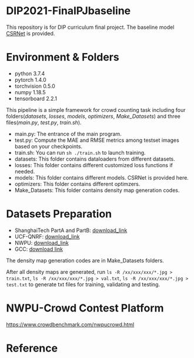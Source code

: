 # DIP2021-FinalPJbaseline
This repository is for DIP curriculum final project. The baseline model [CSRNet](https://arxiv.org/pdf/1802.10062.pdf) is provided.

# Environment & Folders
- python 3.7.4
- pytorch 1.4.0
- torchvision 0.5.0
- numpy 1.18.5
- tensorboard 2.2.1

This pipeline is a simple framework for crowd counting task including four folders(*datasets*, *losses*, *models*, *optimizers*, *Make_Datasets*) and three files(*main.py*, *test.py*, *train.sh*).

- main.py: The entrance of the main program.
- test.py: Compute the MAE and RMSE metrics among testset images based on your checkpoints.
- train.sh: You can run ```sh ./train.sh```	to launch training.
- datasets: This folder contains dataloaders from different datasets.
- losses: This folder contains different customized loss functions if needed.
- models: This folder contains different models. CSRNet is provided here.
- optimizers: This folder contains different optimzers.
- Make_Datasets: This folder contains density map generation codes.

# Datasets Preparation
- ShanghaiTech PartA and PartB: [download_link](https://pan.baidu.com/s/1nuAYslz)
- UCF-QNRF: [download_link](https://www.crcv.ucf.edu/data/ucf-qnrf/)
- NWPU: [download_link](https://mailnwpueducn-my.sharepoint.com/personal/gjy3035_mail_nwpu_edu_cn/_layouts/15/onedrive.aspx?id=%2Fpersonal%2Fgjy3035%5Fmail%5Fnwpu%5Fedu%5Fcn%2FDocuments%2F%E8%AE%BA%E6%96%87%E5%BC%80%E6%BA%90%E6%95%B0%E6%8D%AE%2FNWPU%2DCrowd&originalPath=aHR0cHM6Ly9tYWlsbndwdWVkdWNuLW15LnNoYXJlcG9pbnQuY29tLzpmOi9nL3BlcnNvbmFsL2dqeTMwMzVfbWFpbF9ud3B1X2VkdV9jbi9Fc3ViTXA0OHd3SkRpSDBZbFQ4Mk5ZWUJtWTlMMHMtRnByckJjb2FBSmtJMXJ3P3J0aW1lPXlxTUoxbF82MkVn)
- GCC: [download link](https://mailnwpueducn-my.sharepoint.com/:f:/g/personal/gjy3035_mail_nwpu_edu_cn/Eo4L82dALJFDvUdy8rBm6B0BuQk6n5akJaN1WUF1BAeKUA?e=ge2cRg)

The density map generation codes are in Make_Datasets folders.

After all density maps are generated, run ```ls -R /xx/xxx/xxx/*.jpg > train.txt```, ```ls -R /xx/xxx/xxx/*.jpg > val.txt```, ```ls -R /xx/xxx/xxx/*.jpg > test.txt``` to generate txt files for training, validating and testing.

# NWPU-Crowd Contest Platform
https://www.crowdbenchmark.com/nwpucrowd.html 

# Reference
